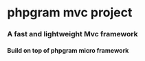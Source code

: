 # phpgram mvc project

### A fast and lightweight Mvc framework 

#### Build on top of phpgram micro framework

